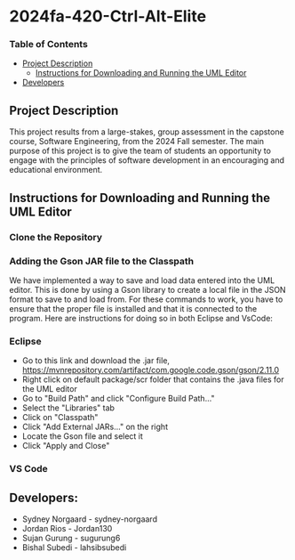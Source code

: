# 2024fa-420-Ctrl-Alt-Elite
### Table of Contents
- [Project Description](https://github.com/mucsci-students/2024fa-420-Ctrl-Alt-Elite/tree/README#project-description)
  - [Instructions for Downloading and Running the UML Editor](https://github.com/mucsci-students/2024fa-420-Ctrl-Alt-Elite/tree/README#instructions-for-downloading-and-running-the-uml-editor)
- [Developers](https://github.com/mucsci-students/2024fa-420-Ctrl-Alt-Elite/tree/README?tab=readme-ov-file#developers)

## Project Description
This project results from a large-stakes, group assessment in the capstone course, Software Engineering, from the 2024 Fall semester. The main purpose of this project is to give the team of students an opportunity to engage with the principles of software development in an encouraging and educational environment. 

## Instructions for Downloading and Running the UML Editor
### Clone the Repository


### Adding the Gson JAR file to the Classpath
We have implemented a way to save and load data entered into the UML editor. This is done by using a Gson library to create a local file in the JSON format to save to and load from. For these commands to work, you have to ensure that the proper file is installed and that it is connected to the program. Here are instructions for doing so in both Eclipse and VsCode:

### Eclipse
- Go to this link and download the .jar file, https://mvnrepository.com/artifact/com.google.code.gson/gson/2.11.0 
- Right click on default package/scr folder that contains the .java files for the UML editor
- Go to "Build Path" and click "Configure Build Path..."
- Select the "Libraries" tab
- Click on "Classpath"
- Click "Add External JARs..." on the right
- Locate the Gson file and select it
- Click "Apply and Close"

### VS Code


## Developers: 
- Sydney Norgaard - sydney-norgaard
- Jordan Rios - Jordan130
- Sujan Gurung - sugurung6
- Bishal Subedi - lahsibsubedi
